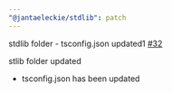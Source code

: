 ```yaml
---
"@jantaeleckie/stdlib": patch
---
```

    
stdlib folder - tsconfig.json updated1 [#32](https://github.com/JantaeLeckie/frontier_test/pull/32)
    
stlib folder updated
  - tsconfig.json has been updated
